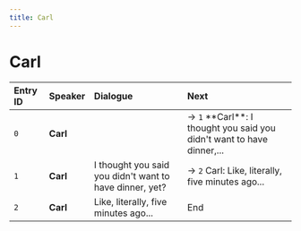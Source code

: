 ```yaml
---
title: Carl
---
```


# Carl


| Entry ID | Speaker | Dialogue | Next |
| :------- | :------ | :------- | :------------ |
| `0` | **Carl** |  | → `1` \*\*Carl\*\*: I thought you said you didn't want to have dinner,\.\.\. |
| `1` | **Carl** | I thought you said you didn't want to have dinner, yet? | → `2` Carl: Like, literally, five minutes ago\.\.\. |
| `2` | **Carl** | Like, literally, five minutes ago\.\.\. | End |
